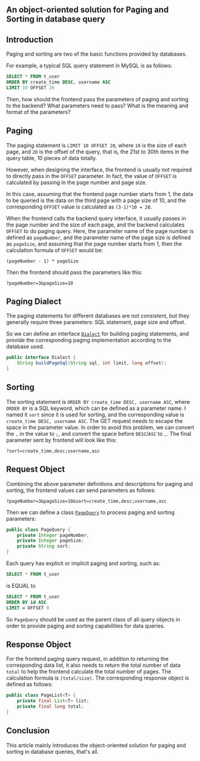 An object-oriented solution for Paging and Sorting in database query
---

## Introduction

Paging and sorting are two of the basic functions provided by databases.

For example, a typical SQL query statement in MySQL is as follows:

```sql
SELECT * FROM t_user
ORDER BY create_time DESC, username ASC
LIMIT 10 OFFSET 20
```

Then, how should the frontend pass the parameters of paging and sorting to the backend? What parameters need to pass? What is the meaning and format of the parameters?

## Paging

The paging statement is `LIMIT 10 OFFSET 20`, where `10` is the size of each page, and `20` is the offset of the query, that is, the 21st to 30th items in the query table, 10 pieces of data totally.

However, when designing the interface, the frontend is usually not required to directly pass in the `OFFSET` parameter. In fact, the value of `OFFSET` is calculated by passing in the page number and page size.

In this case, assuming that the frontend page number starts from 1, the data to be queried is the data on the third page with a page size of 10, and the corresponding `OFFSET` value is calculated as `(3-1)*10 = 20`.

When the frontend calls the backend query interface, it usually passes in the page number and the size of each page, and the backend calculates `OFFSET` to do paging query. Here, the parameter name of the page number is defined as `pageNumber`, and the parameter name of the page size is defined as `pageSize`, and assuming that the page number starts from 1, then the calculation formula of `OFFSET` would be:
```
(pageNumber - 1) * pageSize
```

Then the frontend should pass the parameters like this:
````
?pageNumber=3&pageSize=10
````

## Paging Dialect

The paging statements for different databases are not consistent, but they generally require three parameters: SQL statement, page size and offset.

So we can define an interface [`Dialect`](https://github.com/doytowin/doyto-query/blob/main/doyto-query-api/src/main/java/win/doyto/query/core/Dialect.java) for building paging statements, and provide the corresponding paging implementation according to the database used.
```java
public interface Dialect {
    String buildPageSql(String sql, int limit, long offset);
}
```

## Sorting

The sorting statement is `ORDER BY create_time DESC, username ASC`, where `ORDER BY` is a SQL keyword, which can be defined as a parameter name. I named it `sort` since it is used for sorting, and the corresponding value is `create_time DESC, username ASC`. The GET request needs to escape the space in the parameter value. In order to avoid this problem, we can convert the `,` in the value to `;`, and convert the space before `DESC`/`ASC` to `,`. The final parameter sent by frontend will look like this:
```
?sort=create_time,desc;username,asc
```

## Request Object

Combining the above parameter definitions and descriptions for paging and sorting, the frontend values can send parameters as follows:
```
?pageNumber=3&pageSize=10&sort=create_time,desc;username,asc
```
Then we can define a class [`PageQuery`](https://github.com/doytowin/doyto-query/blob/main/doyto-query-api/src/main/java/win/doyto/query/core/PageQuery.java) to process paging and sorting parameters:
```java
public class PageQuery {
    private Integer pageNumber;
    private Integer pageSize;
    private String sort;
}
```

Each query has explicit or implicit paging and sorting, such as:
```sql
SELECT * FROM t_user
```
is EQUAL to
```sql
SELECT * FROM t_user
ORDER BY id ASC
LIMIT ∞ OFFSET 0
```

So `PageQuery` should be used as the parent class of all query objects in order to provide paging and sorting capabilities for data queries.

## Response Object

For the frontend paging query request, in addition to returning the corresponding data list, it also needs to return the total number of data `total` to help the frontend calculate the total number of pages. The calculation formula is `⌈total/size⌉`. The corresponding response object is defined as follows:

```java
public class PageList<T> {
    private final List<T> list;
    private final long total;
}
```

## Conclusion

This article mainly introduces the object-oriented solution for paging and sorting in database queries, that's all.

